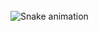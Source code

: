 <br clear="both">

<img src="https://raw.githubusercontent.com/oguzaltnby/oguzaltnby/output/snake.svg" alt="Snake animation" />

###
